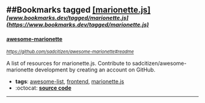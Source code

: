 ##Bookmarks tagged [[marionette.js]](https://www.bookmarks.dev?q=[marionette.js])
_<sup><sup>[www.bookmarks.dev/tagged/marionette.js](https://www.bookmarks.dev/tagged/marionette.js)</sup></sup>_
---
#### [awesome-marionette](https://github.com/sadcitizen/awesome-marionette#readme)
_<sup>https://github.com/sadcitizen/awesome-marionette#readme</sup>_

A list of resources for marionette.js. Contribute to sadcitizen/awesome-marionette development by creating an account on GitHub.
* **tags**: [awesome-list](../tagged/awesome-list.md), [frontend](../tagged/frontend.md), [marionette.js](../tagged/marionette.js.md)
* :octocat: **[source code](https://github.com/sadcitizen/awesome-marionette#readme)**
---
